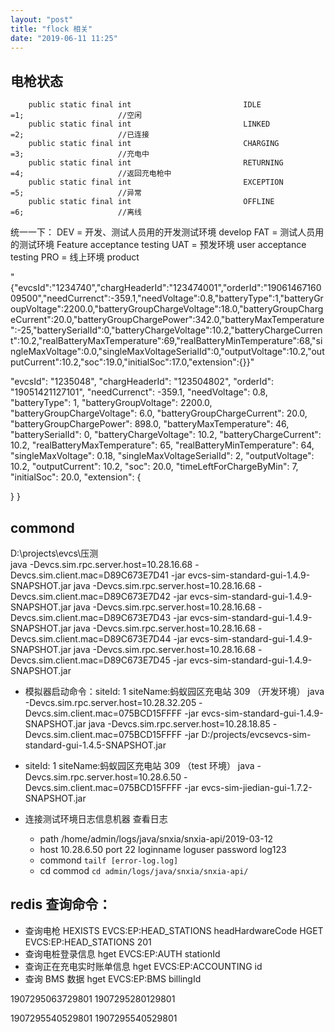 ```yaml
---
layout: "post"
title: "flock 相关"
date: "2019-06-11 11:25"
---
```



## 电枪状态

```
    public static final int                         IDLE                                =1;                     //空闲
    public static final int                         LINKED                              =2;                     //已连接
    public static final int                         CHARGING                            =3;                     //充电中
    public static final int                         RETURNING                           =4;                     //返回充电枪中
    public static final int                         EXCEPTION                           =5;                     //异常
    public static final int                         OFFLINE                             =6;                     //离线
```

统一一下：
DEV = 开发、测试人员用的开发测试环境 develop
FAT = 测试人员用的测试环境 Feature acceptance testing
UAT = 预发环境 user acceptance testing
PRO = 线上环境 product



"{"evcsId":"1234740","chargHeaderId":"123474001","orderId":"1906146716009500","needCurrenct":-359.1,"needVoltage":0.8,"batteryType":1,"batteryGroupVoltage":2200.0,"batteryGroupChargeVoltage":18.0,"batteryGroupChargeCurrent":20.0,"batteryGroupChargePower":342.0,"batteryMaxTemperature":-25,"batterySerialId":0,"batteryChargeVoltage":10.2,"batteryChargeCurrent":10.2,"realBatteryMaxTemperature":69,"realBatteryMinTemperature":68,"singleMaxVoltage":0.0,"singleMaxVoltageSerialId":0,"outputVoltage":10.2,"outputCurrent":10.2,"soc":19.0,"initialSoc":17.0,"extension":{}}"


  "evcsId": "1235048",
  "chargHeaderId": "123504802",
  "orderId": "19051421127101",
  "needCurrenct": -359.1,
  "needVoltage": 0.8,
  "batteryType": 1,
  "batteryGroupVoltage": 2200.0,
  "batteryGroupChargeVoltage": 6.0,
  "batteryGroupChargeCurrent": 20.0,
  "batteryGroupChargePower": 898.0,
  "batteryMaxTemperature": 46,
  "batterySerialId": 0,
  "batteryChargeVoltage": 10.2,
  "batteryChargeCurrent": 10.2,
  "realBatteryMaxTemperature": 65,
  "realBatteryMinTemperature": 64,
  "singleMaxVoltage": 0.18,
  "singleMaxVoltageSerialId": 2,
  "outputVoltage": 10.2,
  "outputCurrent": 10.2,
  "soc": 20.0,
  "timeLeftForChargeByMin": 7,
  "initialSoc": 20.0,
  "extension": {

  }
}

## commond

D:\projects\evcs\压测\
java -Devcs.sim.rpc.server.host=10.28.16.68 -Devcs.sim.client.mac=D89C673E7D41 -jar evcs-sim-standard-gui-1.4.9-SNAPSHOT.jar
java -Devcs.sim.rpc.server.host=10.28.16.68 -Devcs.sim.client.mac=D89C673E7D42 -jar evcs-sim-standard-gui-1.4.9-SNAPSHOT.jar
java -Devcs.sim.rpc.server.host=10.28.16.68 -Devcs.sim.client.mac=D89C673E7D43 -jar evcs-sim-standard-gui-1.4.9-SNAPSHOT.jar
java -Devcs.sim.rpc.server.host=10.28.16.68 -Devcs.sim.client.mac=D89C673E7D44 -jar evcs-sim-standard-gui-1.4.9-SNAPSHOT.jar
java -Devcs.sim.rpc.server.host=10.28.16.68 -Devcs.sim.client.mac=D89C673E7D45 -jar evcs-sim-standard-gui-1.4.9-SNAPSHOT.jar

- 模拟器启动命令：siteId: 1 siteName:蚂蚁园区充电站 309 （开发环境）
java -Devcs.sim.rpc.server.host=10.28.32.205 -Devcs.sim.client.mac=075BCD15FFFF -jar evcs-sim-standard-gui-1.4.9-SNAPSHOT.jar
java -Devcs.sim.rpc.server.host=10.28.18.85 -Devcs.sim.client.mac=075BCD15FFFF -jar D:/projects/evcsevcs-sim-standard-gui-1.4.5-SNAPSHOT.jar

- siteId: 1 siteName:蚂蚁园区充电站 309 （test 环境）
java -Devcs.sim.rpc.server.host=10.28.6.50 -Devcs.sim.client.mac=075BCD15FFFF -jar evcs-sim-jiedian-gui-1.7.2-SNAPSHOT.jar
- 连接测试环境日志信息机器 查看日志
  - path       /home/admin/logs/java/snxia/snxia-api/2019-03-12
  - host 10.28.6.50  port 22  loginname loguser   password log123
  - commond ```tailf [error-log.log]```
  - cd commod ```cd admin/logs/java/snxia/snxia-api/```


## redis 查询命令：

-  查询电枪
HEXISTS EVCS:EP:HEAD_STATIONS headHardwareCode
HGET EVCS:EP:HEAD_STATIONS 201
- 查询电桩登录信息
hget EVCS:EP:AUTH stationId
- 查询正在充电实时账单信息
hget EVCS:EP:ACCOUNTING id
- 查询 BMS 数据
hget EVCS:EP:BMS billingId



1907295063729801
1907295280129801


1907295540529801
1907295540529801
